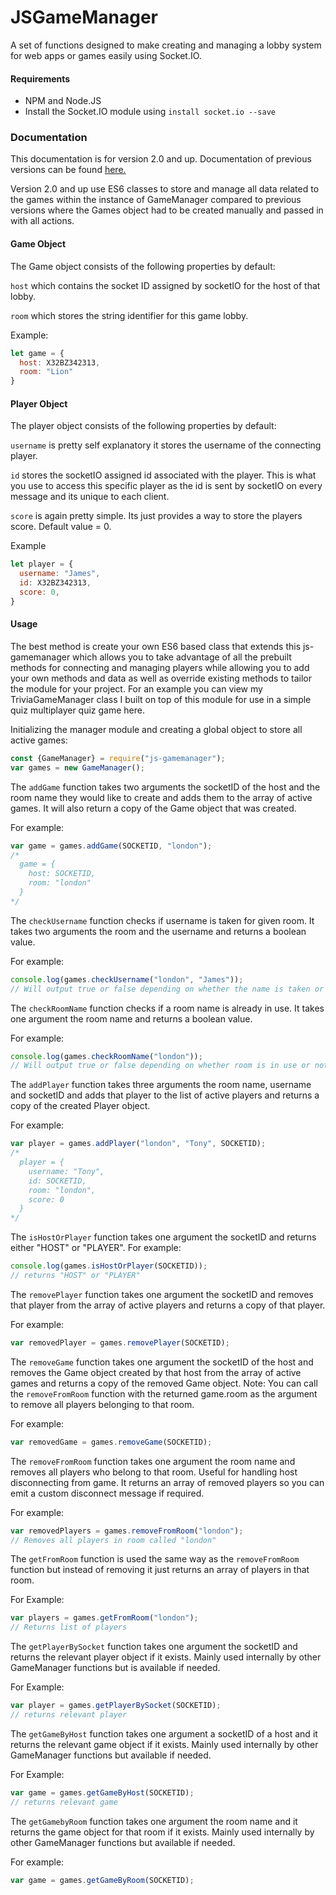 # JSGameManager
A set of functions designed to make creating and managing a lobby system for web apps or games easily using Socket.IO. 

#### Requirements
* NPM and Node.JS
* Install the Socket.IO module using `install socket.io --save`

### Documentation
This documentation is for version 2.0 and up. Documentation of previous versions can be found [here.](https://github.com/AnushanLingam/JSGameManager/blob/24f8bfbf792889a93cc67caa5d088c9311ce3e4c/README.md)

Version 2.0 and up use ES6 classes to store and manage all data related to the games within the instance of GameManager compared to previous versions where the Games object had to be created manually and passed in with all actions.


#### Game Object
The Game object consists of the following properties by default:

`host` which contains the socket ID assigned by socketIO for the host of that lobby.

`room` which stores the string identifier for this game lobby.

Example: 
```javascript
let game = {
  host: X32BZ342313,
  room: "Lion" 
}  
```

#### Player Object
The player object consists of the following properties by default:

`username` is pretty self explanatory it stores the username of the connecting player.

`id` stores the socketIO assigned id associated with the player. This is what you use to access this specific player as the id is sent by socketIO on every message and its unique to each client.

`score` is again pretty simple. Its just provides a way to store the players score. Default value = 0.

Example
```javascript
let player = {
  username: "James",
  id: X32BZ342313,
  score: 0,
}
```

#### Usage

The best method is create your own ES6 based class that extends this js-gamemanager which allows you to take advantage of all the prebuilt methods for connecting and managing players while allowing you to add your own methods and data as well as override existing methods to tailor the module for your project. For an example you can view my TriviaGameManager class I built on top of this module for use in a simple quiz multiplayer quiz game here.

Initializing the manager module and creating a global object to store all active games:

```javascript
const {GameManager} = require("js-gamemanager");
var games = new GameManager();
```

The `addGame` function takes two arguments the socketID of the host and the room name they would like to create and adds them to the array of active games. It will also return a copy of the Game object that was created.

For example:
```javascript
var game = games.addGame(SOCKETID, "london");
/*
  game = {
    host: SOCKETID,
    room: "london"
  }
*/
```

The `checkUsername` function checks if username is taken for given room. It takes two arguments the room and the username and returns a boolean value.

For example:
```javascript
console.log(games.checkUsername("london", "James"));
// Will output true or false depending on whether the name is taken or not.
```
The `checkRoomName` function checks if a room name is already in use. It takes one argument the room name and returns a boolean value.

For example:
```javascript
console.log(games.checkRoomName("london"));
// Will output true or false depending on whether room is in use or not.
```

The `addPlayer` function takes three arguments the room name, username and socketID and adds that player to the list of active players and returns a copy of the created Player object.

For example:
```javascript
var player = games.addPlayer("london", "Tony", SOCKETID);
/*
  player = {
    username: "Tony",
    id: SOCKETID,
    room: "london",
    score: 0
  }
*/
```
The `isHostOrPlayer` function takes one argument the socketID and returns either "HOST" or "PLAYER".
For example:
```javascript
console.log(games.isHostOrPlayer(SOCKETID));
// returns "HOST" or "PLAYER"
```

The `removePlayer` function takes one argument the socketID and removes that player from the array of active players and returns a copy of that player.

For example:
```javascript
var removedPlayer = games.removePlayer(SOCKETID);
```

The `removeGame` function takes one argument the socketID of the host and removes the Game object created by that host from the array of active games and returns a copy of the removed Game object. Note: You can call the `removeFromRoom` function with the returned game.room as the argument to remove all players belonging to that room.

For example:
```javascript
var removedGame = games.removeGame(SOCKETID);
```
The `removeFromRoom` function takes one argument the room name and removes all players who belong to that room. Useful for handling host disconnecting from game. It returns an array of removed players so you can emit a custom disconnect message if required.

For example:
```javascript
var removedPlayers = games.removeFromRoom("london");
// Removes all players in room called "london"
```
The `getFromRoom` function is used the same way as the `removeFromRoom` function but instead of removing it just returns an array of players in that room.

For Example:
```javascript
var players = games.getFromRoom("london");
// Returns list of players
```

The `getPlayerBySocket` function takes one argument the socketID and returns the relevant player object if it exists. Mainly used internally by other GameManager functions but is available if needed.

For Example:
```javascript
var player = games.getPlayerBySocket(SOCKETID);
// returns relevant player
```
The `getGameByHost` function takes one argument a socketID of a host and it returns the relevant game object if it exists. Mainly used internally by other GameManager functions but available if needed.

For Example:
```javascript
var game = games.getGameByHost(SOCKETID);
// returns relevant game
```

The `getGamebyRoom` function takes one argument the room name and it returns the game object for that room if it exists. Mainly used internally by other GameManager functions but available if needed.

For example:
```javascript
var game = games.getGameByRoom(SOCKETID);
```
